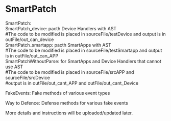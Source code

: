 # SmartPatch

SmartPatch:  
SmartPatch_device: pacth Device Handlers with AST  
#The code to be modified is placed in sourceFile/testDevice and output is in outFile/out_can_device  
SmartPatch_smartapp:  pacth SmartApps with AST  
#The code to be modified is placed in sourceFile/testSmartapp and output is in outFile/out_can_APP  
SmartPatchWithoutParse: for SmartApps and Device Handlers that cannot use AST  
#The code to be modified is placed in sourceFile/srcAPP and sourceFile/srcDevice  
#output is in outFile/out_cant_APP and outFile/out_cant_Device  

FakeEvents:
Fake methods of various event types  

Way to Defence:
Defense methods for various fake events  

More details and instructions will be uploaded/updated later.
